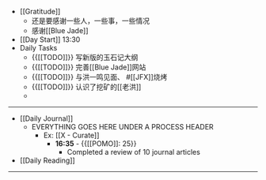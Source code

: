 - [[Gratitude]]
    - 还是要感谢一些人，一些事，一些情况
    - 感谢[[Blue Jade]]
- [[Day Start]] 13:30
- Daily Tasks
    - {{[[TODO]]}} 写新版的玉石记大纲
    - {{[[TODO]]}} 完善[[Blue Jade]]网站
    - {{[[TODO]]}} 与洪一鸣见面、 #[[JFX]]烧烤
    - {{[[TODO]]}} 认识了挖矿的[[老洪]]
    - 
- ---
- [[Daily Journal]] 
    - EVERYTHING GOES HERE UNDER A PROCESS HEADER
        - Ex: [[X - Curate]]
            - **16:35** - {{[[POMO]]: 25}}
                -  Completed a review of 10 journal articles
- [[Daily Reading]]
- ---
